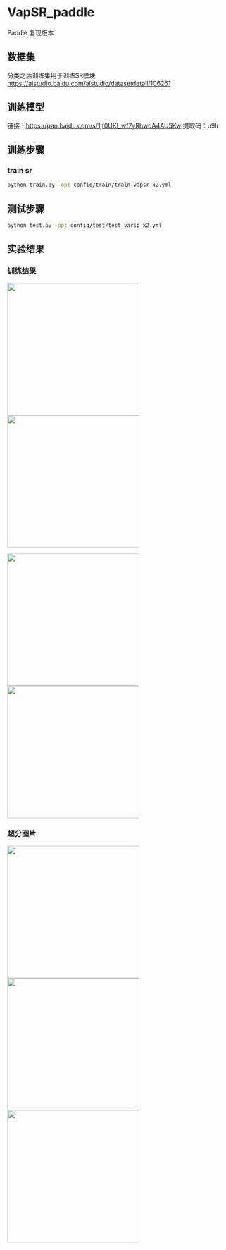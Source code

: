 # VapSR_paddle

Paddle 复现版本

## 数据集

分类之后训练集用于训练SR模块
https://aistudio.baidu.com/aistudio/datasetdetail/106261

## 训练模型
链接：https://pan.baidu.com/s/1jf0UKI_wf7yRhwdA4AU5Kw 
提取码：u9lr
## 训练步骤
### train sr
```bash
python train.py -opt config/train/train_vapsr_x2.yml
```

## 测试步骤
```bash
python test.py -opt config/test/test_varsp_x2.yml
```

## 实验结果
### 训练结果
<p float="left">
    <img src="figs/class_loss.png" width="300"/><img src="figs/FLOPs.png" width="300"/>
</p>
<p float="left">
    <img src="figs/Percent.png" width="300"/><img src="figs/PSNR.png" width="300"/>
</p>

### 超分图片

<p float="left">
    <img src="figs/1201HR.png" width="300"/><img src="figs/1201LR.png" width="300"/><img src="figs/1201SR.png" width="300"/>
</p>


